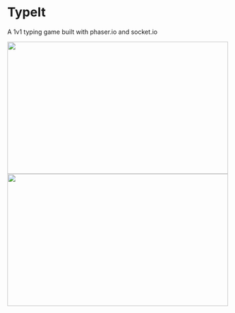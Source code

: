 # TypeIt

A 1v1 typing game built with phaser.io and socket.io

<img width="500" height="300" src= "https://user-images.githubusercontent.com/7158818/36235213-4426be64-11bd-11e8-954e-4e0c5106d346.png">


<img width="500" height="300" src= "https://user-images.githubusercontent.com/7158818/36235327-e421c878-11bd-11e8-8b24-46d43d42cf15.png">
